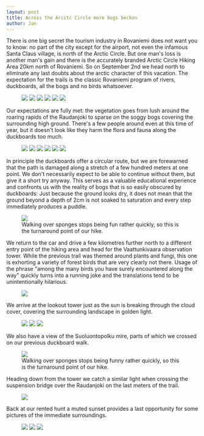 ```yaml
---
layout: post
title: Across the Arcitc Circle more bogs beckon
author: Jan
---
```

There is one big secret the tourism industry in Rovaniemi does not want you to know: no part of the city except for the airport, not even the infamous Santa Claus village, is north of the Arctic Circle. But one man's loss is another man's gain and there is the accurately branded Arctic Circle Hiking Area 20km north of Rovaniemi. So on September 2nd we head north to eliminate any last doubts about the arctic character of this vacation. The expectation for the trails is the classic Rovaniemi program of rivers, duckboards, all the bogs and no birds whatsoever.

<figure>
    <img src="/assets/images/20240902-P1594097.jpg">
    <img src="/assets/images/20240902-P1594106.jpg">
    <img src="/assets/images/20240902-P1594222.jpg">
    <img src="/assets/images/20240902-P1594277.jpg">
    <img src="/assets/images/20240902-P1594310.jpg">
    <img src="/assets/images/20240902-P1594379.jpg">
</figure>

Our expectations are fully met: the vegetation goes from lush around the roaring rapids of the Raudanjoki to sparse on the soggy bogs covering the surrounding high ground. There's a few people around even at this time of year, but it doesn't look like they harm the flora and fauna along the duckboards too much.

<figure>
    <img src="/assets/images/20240902-P1594208.jpg">
    <img src="/assets/images/20240902-P1594231.jpg">
    <img src="/assets/images/20240902-P1594257.jpg">
    <img src="/assets/images/20240902-P1594289.jpg">
    <img src="/assets/images/20240902-P1594348.jpg">
    <img src="/assets/images/20240902-P1594423.jpg">
</figure>

In principle the duckboards offer a circular route, but we are forewarned that the path is damaged along a stretch of a few hundred meters at one point. We don't necessarily expect to be able to continue without them, but give it a short try anyway. This serves as a valuable educational experience and confronts us with the reality of bogs that is so easily obscured by duckboards: Just because the ground looks dry, it does not mean that the ground beyond a depth of 2cm is not soaked to saturation and every step immediately produces a puddle.

<figure>
    <img src="/assets/images/20240902-P1594290.jpg">
    <figcaption> Walking over sponges stops being fun rather quickly, so this is the turnaround point of our hike. </figcaption>
</figure>

We return to the car and drive a few kilometres further north to a different entry point of the hiking area and head for the Vaattunkivaara observation tower. While the previous trail was themed around plants and fungi, this one is exhorting a variety of forest birds that are very clearly not there. Usage of the phrase "among the many birds you have surely encountered along the way" quickly turns into a running joke and the translations tend to be unintentionally hilarious.

<figure>
    <img src="/assets/images/20240902-P1594529.jpg">
</figure>

We arrive at the lookout tower just as the sun is breaking through the cloud cover, covering the surrounding landscape in golden light.

<figure>
    <img src="/assets/images/20240902-P1594462.jpg">
    <img src="/assets/images/20240902-P1594482.jpg">
    <img src="/assets/images/20240902-P1594489.jpg">
</figure>

We also have a view of the Suoluontopolku mire, parts of which we crossed on our previous duckboard walk.

<figure>
    <img src="/assets/images/20240902-P1594471.jpg">
    <figcaption> Walking over sponges stops being funny rather quickly, so this is the turnaround point of our hike. </figcaption>
</figure>

Heading down from the tower we catch a similar light when crossing the suspension bridge over the Raudanjoki on the last meters of the trail.

<figure>
    <img src="/assets/images/20240902-P1594552.jpg">
</figure>

Back at our rented hunt a muted sunset provides a last opportunity for some pictures of the immediate surroundings.

<figure>
    <img src="/assets/images/20240902-P1594586.jpg">
    <img src="/assets/images/20240902-P1594599.jpg">
    <img src="/assets/images/20240902-P1594603.jpg">
</figure>